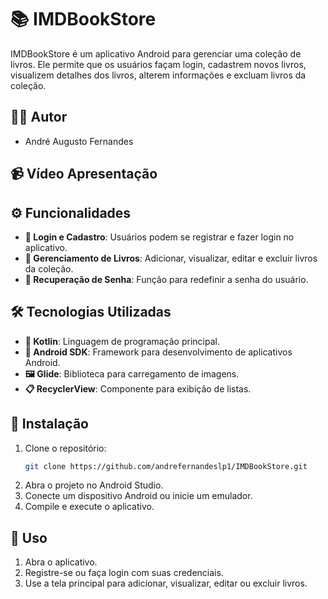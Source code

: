 # 📚 IMDBookStore

IMDBookStore é um aplicativo Android para gerenciar uma coleção de livros. Ele permite que os usuários façam login, cadastrem novos livros, visualizem detalhes dos livros, alterem informações e excluam livros da coleção.

## 👨‍💻 Autor

- André Augusto Fernandes

## 📹 Vídeo Apresentação



## ⚙️ Funcionalidades

- **🔐 Login e Cadastro**: Usuários podem se registrar e fazer login no aplicativo.
- **📖 Gerenciamento de Livros**: Adicionar, visualizar, editar e excluir livros da coleção.
- **🔑 Recuperação de Senha**: Função para redefinir a senha do usuário.

## 🛠️ Tecnologias Utilizadas

- **📝 Kotlin**: Linguagem de programação principal.
- **📱 Android SDK**: Framework para desenvolvimento de aplicativos Android.
- **🖼️ Glide**: Biblioteca para carregamento de imagens.
- **📋 RecyclerView**: Componente para exibição de listas.

## 🚀 Instalação

1. Clone o repositório:
    ```sh
    git clone https://github.com/andrefernandeslp1/IMDBookStore.git
    ```
2. Abra o projeto no Android Studio.
3. Conecte um dispositivo Android ou inicie um emulador.
4. Compile e execute o aplicativo.

## 📲 Uso

1. Abra o aplicativo.
2. Registre-se ou faça login com suas credenciais.
3. Use a tela principal para adicionar, visualizar, editar ou excluir livros.

